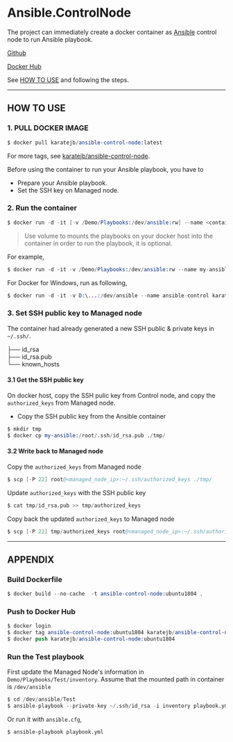 # Ansible.ControlNode

The project can immediately create a docker container as [Ansible](https://github.com/ansible/ansible) control node to run Ansible playbook.

[Github](https://github.com/KarateJB/Ansible.ControlNode)

[Docker Hub](https://hub.docker.com/repository/docker/karatejb/ansible-control-node)


See [HOW TO USE](#HOW-TO-USE) and following the steps.



***
## HOW TO USE

### 1. PULL DOCKER IMAGE 

```s
$ docker pull karatejb/ansible-control-node:latest
```

For more tags, see [karatejb/ansible-control-node](https://hub.docker.com/repository/docker/karatejb/ansible-control-node).


Before using the container to run your Ansible playbook, you have to

- Prepare your Ansible playbook.
- Set the SSH key on Managed node.


### 2. Run the container

```s
$ docker run -d -it [-v /Demo/Playbooks:/dev/ansible:rw] --name <container_name> karatejb/ansible-control-node:ubuntu1804 bash
```

> Use volume to mounts the playbooks on your docker host into the container in order to run the playbook, it is optional.



For example,

```s
$ docker run -d -it -v /Demo/Playbooks:/dev/ansible:rw --name my-ansible karatejb/ansible-control-node:ubuntu1804 bash
```

For Docker for Windows, run as following,

```s
$ docker run -d -it -v D:\...:/dev/ansible --name ansible-control karatejb/ansible-control-node:ubuntu1804 bash
```



### 3. Set SSH public key to Managed node

The container had already generated a new SSH public & private keys in `~/.ssh/`.


├── id_rsa<br />
├── id_rsa.pub<br />
└── known_hosts<br />




#### 3.1 Get the SSH public key

On docker host, copy the SSH pulic key from Control node, and copy the `authorized_keys` from Managed node. 


- Copy the SSH public key from the Ansible container

```s
$ mkdir tmp
$ docker cp my-ansible:/root/.ssh/id_rsa.pub ./tmp/
```


#### 3.2 Write back to Managed node


Copy the `authorized_keys` from Managed node

```s
$ scp [-P 22] root@<managed_node_ip>:~/.ssh/authorized_keys ./tmp/
```


Update `authorized_keys` with the SSH public key

```s
$ cat tmp/id_rsa.pub >> tmp/authorized_keys
```


Copy back the updated `authorized_keys` to Managed node

```s
$ scp [-P 22] tmp/authorized_keys root@<managed_node_ip>:~/.ssh/authorized_keys
```



***
## APPENDIX

### Build Dockerfile

```s
$ docker build --no-cache  -t ansible-control-node:ubuntu1804 .
```


### Push to Docker Hub

```s
$ docker login
$ docker tag ansible-control-node:ubuntu1804 karatejb/ansible-control-node:ubuntu1804
$ docker push karatejb/ansible-control-node:ubuntu1804
```




### Run the Test playbook

First update the Managed Node's information in `Demo/Playbooks/Test/inventory`.
Assume that the mounted path in container is `/dev/ansible`


```s
$ cd /dev/ansible/Test
$ ansible-playbook --private-key ~/.ssh/id_rsa -i inventory playbook.yml
```



Or run it with `ansible.cfg`,

```
$ ansible-playbook playbook.yml
```

